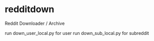 # redditdown
Reddit Downloader / Archive

run down_user_local.py for user 
run down_sub_local.py for subreddit
